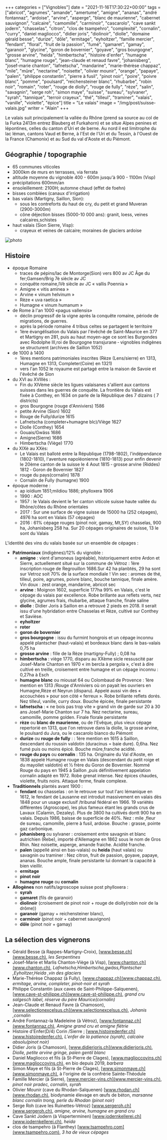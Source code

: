 +++
categories = ["Vignobles"]
date = "2021-11-16T17:30:22+00:00"
tags = ["abricot", "agrumes", "amande", "amertume", "amigne", "ananas", "andré fontannaz", "ardoise", "arvine", "asperge", "blanc de maurienne", "cabernet sauvignon", "calcaire", "camomille", "carminoir", "cascarolo", "cave sankt jodern", "chasselas", "citron", "clos de tsampehro", "complexité", "cornalin", "curry", "daniel magliocco", "didier joris", "diolinoir", "diolle", "domaine gérald besse", "durize", "dôle", "ermitage", "eyholtzer", "famille mercier", "fendant", "floral", "fruit de la passion", "fumé", "gamaret", "gamay", "garanoir", "glycine", "goron de bovernier", "goyave", "gros bourgogne", "grosse arvine", "heida", "himbertscha", "histoire d'enfer", "humagne blanc", "humagne rouge", "jean-claude et renaud favre", "johanisberg", "josef-marie chanton", "lafnetscha", "mandarine", "marie-thérèse chappaz", "mile", "mûre", "nectarine", "noisette", "olivier mounir", "orange", "papaye", "paîen", "philippe constantin", "pierre à fusil", "pinot noir", "poire", "poivre blanc", "pomme", "poulsard", "reichensteiner blanc", "rhubarbe", "robin noir", "romain", "roter", "rouge de diolly", "rouge de fully", "rèze", "salin", "savagnin", "serge roh", "simon maye", "suisse", "sureau", "sylvaner", "syrah", "tannique", "terroir crayeux", "thé", "tilleul", "traminer", "valais", "vanille", "violette", "épice"] 
title = "Le valais"
image = "/img/post/suisse-valais.jpg"
writer = "Alain"
+++

Le valais suit principalement la vallée du Rhône (prend sa source au col de la Furka 2413m entrez Blauberg et Furkahorn) et se situe Alpes penines et lépontines, celles du canton d'Uri et de berne. Au nord il est limitrophe du lac léman, cantons Vaud et Berne, à l'Est de l'Uri et du Tessin, à l'Ouest de la France (Chamonix) et au Sud  du val d'Aoste et du Piémont.

## Géographie / topographie

- 65 communes viticoles
- 3000km de murs en terrasses, via ferrata
- altitude moyenne du vignoble 400 - 600m jusqu'à 900 - 1100m (Visp)
- précipitations 600mm/an
- ensoleillement: 2100H; automne chaud (effet de foehn)
- bisses comblées (canaux d'irrigation)
- bas valais (Martigny, Saillon, Sion):
  - sous les contreforts du haut de cry, du petit et grand Muveran (2900-3000m)
  - cône déjection bisses (5000-10 000 ans): granit, loess, veines calcaires,schistes
- haut valais (Sion Sierre, Visp):
  - crayeux et veines de calcaire; moraines de glaciers ardoise

![photo][1]

## Histoire

- époque Romaine
  - traces de pépins/lac de Montorge(Sion) vers 800 av JC Âge du fer;Gamsen/Brig 7è siècle av JC
  - conquête romaine,IVè siècle av JC « vallis Poennia »
  - Amigne « vitis aminea »
  - Arvine « vinum helvinum »
  - Rèze « uva raetica »
  - Humagne « vinum humanum »
- de Rome à l'an 1000 «pagus vallensis»
  - déclin progressif de la vigne après la conquête romaine, période de migrations, de guerres.
  - après la période romaine 4 tribus celtes se partagent le territoire
  - 1ère évangélisation du Valais par l'évêché de Saint-Maurice en 377 et Martigny en 281, puis au haut moyen-age ce sont les Burgondes avec Rodolphe III,roi de Bourgogne transjurane
  ‐ vignobles indigènes se structurent (archives de Saillon 1052)
- de 1000 à 1400
  - 1ères mentions patrimoniales inscrites (Rèze (Lens/sierre) en 1313, Humagne en 1313, Completer(Coire) en 1321)
  - vers l'an 1052 le royaume est partagé entre la maison de Savoie et l'évêché de Sion
- du XVI au XVIIIès :
  - Fin du XIVème siècle les ligues valaisanes s'allient aux cantons suisses dans les guerres de conquête. La frontière du Valais est fixée à Conthey, en 1634 on parle de la République des 7 dizains ( 7 districts)
  - gros Bourgogne (rouge d'Anniviers) 1586
  - petite Arvine (Sion) 1602
  - Rouge de Fully/durize 1615
  - Lafnetscha (completer+humagne blc)/Viège 1627
  - Diolle (Conthey) 1654
  - Gouais/Gwäss 1686
  - Amigne(Sierre) 1686
  - Himbertscha (Viège) 1770
- du XIXè au XXès:
  - Le Valais est balloté entre la République (1798-1802), l'indépendance (1802-1810), l'aventure napoléonienne (1810-1813) pour enfin devenir le 20ème canton de la suisse le 4 Aout 1815
  ‐ grosse arvine (Riddes) 1812
  ‐ Goron de Bovernier 1827
  - rouge du pays(cornalin) 1878
  - Cornalin de Fully (humagne) 1900
- époque moderne :
  - ap ioïdium 1851;mildiou 1886; phylloxera 1906
  - 1990 : AOC
  - 1957 : le Valais devient le 1er canton viticole suisse haute vallée du Rhône/côtes du Rhône orientales
  - 2017 : Sur une surface de vigne suisse de 15000 ha (252 cépages), 4976 ha sont en Valais (57 cépages)
  - 2016 :  61% cépage rouges (pinot noir, gamay, Mt,SY) chasselas, 900 ha, Johanisberg 258 ha. Sur 20 cépages originaires de suisse, 13 le sont du Valais

L'identité des vins du valais basée sur un ensemble de cépages :

- **Patrimoniaux** (indigènes)/12% du vignoble :
  - **amigne** : vient d'amoneus (agréable), historiquement entre Ardon et Sierre, actuellement situé sur la commune de Vétroz : 1ère inscription rouge de Regrouillon 1686.Sur 42 ha planbtés, 29 ha sont sur Vetroz soit 70% de la surface mondiale ! Vin sec : aromes de thé, tilleul, poire, agrumes, poivre blanc, bouche tannique, finale amère. Vin doux : zest orange, mandarine, abricot sec
  - **arvine** : Moignon 1602, superficie 177ha 99% en Valais, c'est le cépage du valais par excellence. Robe brillante aux reflets verts, nez glycine, agrumes frais, rhubarbe, attaque franche, finale saline
  - **diolle** : Didier Joris à Saillon en a retrouvé 2 pieds en 2018. Il serait issu d'une hybridation entre Chasselas et Rèze, cultivé sur Conthey et Savièse.
  - **eyholtzer**
  - **roter**
  - **goron de bovernier**
  - **gros bourgogne** : issu du furmint hongrois et un cépage inconnu appelé plantscher (haut-valais) et bordeaux blanc dans le bas-valais 0,75 ha
  - **grosse arvine** : fille de la Rèze (martigny-Fully) ; 0,08 ha
  - **himbertscha** : viège 1770, disparu au XXème sicle ressuscité par Josef-Marie Chanton en 1970 « im bercla à pergola », c'est à dire cultivé en treille, croisement entre humagne et un cépage inconnu : 0,27ha à Esch
  - **humagne blanc** ou miousat 64 ou Colombaud de Provence : 1ère mention en 1313 /Rouge d'Anniviers où on payait les ouvriers en Humagne,Rèze et Neyrun (disparu). Appelé aussi vin des « accouchées » pour son côté « ferreux ». Robe brillante reflets dorés. Nez tilleul, vanille, curry doux. Bouche épicée, finale persistante
  - **lafnetscha** : « ne bois pas trop vite » grand vin de garde sur 20 à 30 ans Josef-Marie Chanton sur 7 ha. Nez nectarine, sureau, camomille, pomme golden. Finale florale persistante
  - **rèze** ou **blanc de maurienne**, ou de l'Evêque, plus vieux cépage repertorié en 1313, que l'on retrouve dans la diolle, la grosse arvine, le poulsard du Jura, ou le cascarolo bianco du Piémont
  - **durize** ou **rouge de fully** : : 1ère mention  en 1615 à Saillon, descendant du roussin valdotin (duracinus = baie dure). 0,6ha. Nez fumé puis ou moins épicé. Bouche mûre,franche acidité.
  - **rouge du pays** ou **cornalin** : 135 ha. Originaire du Val d'Aoste, en 1838 appelé Humagne rouge en Valais (descendant du petit roige et du mayollet valdotin) et ½ frère du Goron de Bovernier. Nommé Rouge du pays en 1945 à Saillon ,puis définitivement appelation cornalin adapté en 1972. Robe grenat intense. Nez épices chaudes, violette, fruits noirs. Attaque ferme, finale complexe.
- **Traditionnels** plantés avant 1900 :
  - **fendant** ou chasselas : on le retrouve sur tout l'arc lémanique en 1612, le fendant de Lausanne est introduit massivement en valais dès 1848 pour un usage exclusif /tribunal fédéral en 1966. 19 variétés différentes (Agroscope), les plus fameux étant les grands crus de Lavaux (Calamin, Dezaley). Plus de 3800 ha cultivés dontt 900 ha en valais. Depuis 1986, baisse de superficie de 40%. Nez : mile ,fleur de sureau, camomille, pierre à fusil, ardoise. Bouche : grasse, pointe gaz carbonique.
  - **johanisberg** ou sylvaner : croisement entre savagnin et blanc autrichien (Rebe), importé d'Allemagne en 1862 sous le nom de Gros Rhin. Nez noisette, asperge, amande fraiche. Acidité franche.
  - **paîen** (appellé ainsi en bas-valais) ou **heida** (haut valais) ou savagnin ou traminer : Nez citron, fruit de passion, goyave, papaye, ananas. Bouche ample, finale persistante lui donnant la capacité à bien vieillir.
  - **ermitage**
  - **pinot noir**
  - **humagne rouge** ou **cornalin**
- **Allogènes** non natifs/agroscope suisse post phylloxera :
  - **syrah**
  - **gamaret** (fils de garanoir)
  - **diolinoir** (croisement de pinot noir + rouge de diolly(robin noir de la drôme))
  - **garanoir** (gamay + reichensteiner blanc),
  - **carminoir** (pinot noir + cabernet sauvignon)
  - **dôle** (pinot noir + gamay)

## La sélection des vignerons

- Gérald Besse (à Rappes-Martigny-Croix), [www.besse.ch](www.besse.ch), _les Serpentines_
- Josef-Marie et Marlis Chanton-Viège (à Visp), [www.chanton.ch](www.chanton.ch), _Lafnetscha,Himbertscha,gwäss,Plantscher ,Eyholtzer,Heida ,vin des glaciers_
- Marie-Thérèse Chappaz (à Fully), [www.chappaz.ch](www.chappaz.ch), _ermitage, arvine, completer, pinot-noir et syrah_
- Philippe Constantin (aux caves de Saint-Philippe-Salquenen), [www.cave-st-philippe.ch](www.cave-st-philippe.ch), _grand cru salgesch label, réserve du père Maurice(cornalin)_
- Jean-Claude et Renaud Favre (à Chamoson), [www.selectionexcelsus.ch](www.selectionexcelsus.ch), _Johanis ,cornalin_
- André Fontannaz-la Madeleine (à Vétroz), [www.fontannaz.ch](www.fontannaz.ch), _Amigne grand cru et amigne flétrie_
- Histoire d'Enfer(D/4) Corin /Sierre ; [www.histoiredenfer.ch](www.histoiredenfer.ch), _L'enfer de la patience (syrah), calcaire absolu(pinot noir)_
- Didier Joris (à Chamoson), [www.didierjoris.ch](www.didierjoris.ch), _Diolle, petite arvine gringe, païen gentil blanc_
- Daniel Magliocco et fils (à St-Pierre de Clages), [www.maglioccovins.ch](www.maglioccovins.ch), en bio depuis 2019, _barbera_
- Simon Maye et fils (à St-Pierre de Clages), [www.simonmaye.ch](www.simonmaye.ch), à l'origine de la confrérie Sainte-Théodule
- Famille Mercier (à Sierre), [www.mercier-vins.ch](www.mercier-vins.ch), _pinot noir pradec, cornalin, syrah_
- Olivier Mounir (cave du Rhodan-Salquenen) [www.rhodan.ch](www.rhodan.ch), biodynamie élevage en œufs de béton, _marsanne blanc cornalin trong, perle du Rhodan (pinot noir)_
- Serge Roh (cave les Ruinettes-Vétroz) [www.sergeroh.ch](www.sergeroh.ch), _amigne, arvine, humagne en grand cru_
- Cave Sankt Jodern (à Visperterminen) [www.jodernkellerei.ch](www.jodernkellerei.ch), _heida_
- clos de tsampehro (à Flanthey) [www.tsampehro.com](www.tsampehro.com), _3 ha de vieux cépages_

[1]: /img/post/suisse-valais.jpg
